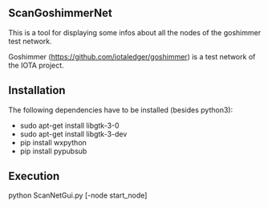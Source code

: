 ## ScanGoshimmerNet
This is a tool for displaying some infos about all the nodes of the goshimmer test network.

Goshimmer (https://github.com/iotaledger/goshimmer) is a test network of the IOTA project.


## Installation
The following dependencies have to be installed (besides python3):

- sudo apt-get install libgtk-3-0
- sudo apt-get install libgtk-3-dev
- pip install wxpython
- pip install pypubsub 

## Execution
python ScanNetGui.py [-node start_node]


